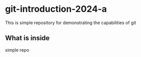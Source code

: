 # git-introduction-2024-a
This is simple repository for demonstrating the capabilities of git
## What is inside
simple repo